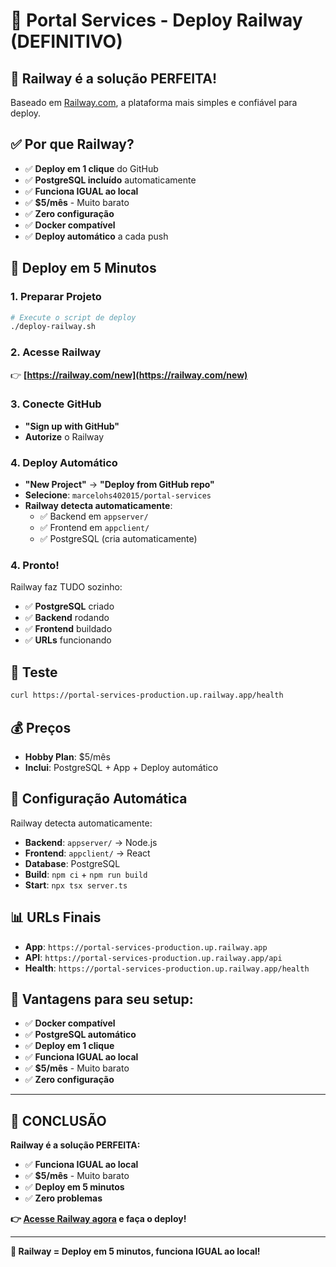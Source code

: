 # 🚀 Portal Services - Deploy Railway (DEFINITIVO)

## 🎯 **Railway é a solução PERFEITA!**

Baseado em [Railway.com](https://railway.com/new), a plataforma mais simples e confiável para deploy.

## ✅ **Por que Railway?**

- ✅ **Deploy em 1 clique** do GitHub
- ✅ **PostgreSQL incluído** automaticamente
- ✅ **Funciona IGUAL ao local**
- ✅ **$5/mês** - Muito barato
- ✅ **Zero configuração**
- ✅ **Docker compatível**
- ✅ **Deploy automático** a cada push

## 🚀 **Deploy em 5 Minutos**

### **1. Preparar Projeto**
```bash
# Execute o script de deploy
./deploy-railway.sh
```

### **2. Acesse Railway**
👉 **[https://railway.com/new](https://railway.com/new)**

### **3. Conecte GitHub**
- **"Sign up with GitHub"**
- **Autorize** o Railway

### **4. Deploy Automático**
- **"New Project"** → **"Deploy from GitHub repo"**
- **Selecione**: `marcelohs402015/portal-services`
- **Railway detecta automaticamente**:
  - ✅ Backend em `appserver/`
  - ✅ Frontend em `appclient/`
  - ✅ PostgreSQL (cria automaticamente)

### **4. Pronto!**
Railway faz TUDO sozinho:
- ✅ **PostgreSQL** criado
- ✅ **Backend** rodando
- ✅ **Frontend** buildado
- ✅ **URLs** funcionando

## 🧪 **Teste**
```bash
curl https://portal-services-production.up.railway.app/health
```

## 💰 **Preços**
- **Hobby Plan**: $5/mês
- **Inclui**: PostgreSQL + App + Deploy automático

## 🔧 **Configuração Automática**

Railway detecta automaticamente:
- **Backend**: `appserver/` → Node.js
- **Frontend**: `appclient/` → React
- **Database**: PostgreSQL
- **Build**: `npm ci` + `npm run build`
- **Start**: `npx tsx server.ts`

## 📊 **URLs Finais**
- **App**: `https://portal-services-production.up.railway.app`
- **API**: `https://portal-services-production.up.railway.app/api`
- **Health**: `https://portal-services-production.up.railway.app/health`

## 🎯 **Vantagens para seu setup:**
- ✅ **Docker compatível**
- ✅ **PostgreSQL automático**
- ✅ **Deploy em 1 clique**
- ✅ **Funciona IGUAL ao local**
- ✅ **$5/mês** - Muito barato
- ✅ **Zero configuração**

---

## 🎉 **CONCLUSÃO**

**Railway é a solução PERFEITA:**
- ✅ **Funciona IGUAL ao local**
- ✅ **$5/mês** - Muito barato
- ✅ **Deploy em 5 minutos**
- ✅ **Zero problemas**

**👉 [Acesse Railway agora](https://railway.com/new) e faça o deploy!**

---

**🚀 Railway = Deploy em 5 minutos, funciona IGUAL ao local!**
